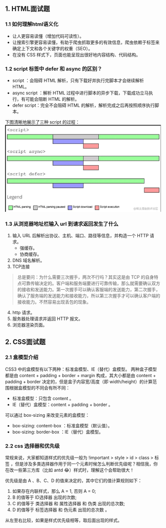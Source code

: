 ## 1. HTML面试题

### 1.1 如何理解html语义化
* 让人更容易读懂（增加代码可读性）。
* 让搜索引擎更容易读懂，有助于爬虫抓取更多的有效信息，爬虫依赖于标签来确定上下文和各个关键字的权重（SEO）。
* 在没有 CSS 样式下，页面也能呈现出很好地内容结构、代码结构。

### 1.2 script 标签中 defer 和 async 的区别？
* script ：会阻碍 HTML 解析，只有下载好并执行完脚本才会继续解析 HTML。
* async script ：解析 HTML 过程中进行脚本的异步下载，下载成功立马执行，有可能会阻断 HTML 的解析。
* defer script：完全不会阻碍 HTML 的解析，解析完成之后再按照顺序执行脚本。

下图清晰地展示了三种 script 的过程：
![image-20230130192613005](image/image-20230130192613005.png)

### 1.3 从浏览器地址栏输入 url 到请求返回发生了什么
1. 输入 URL 后解析出协议、主机、端口、路径等信息，并构造一个 HTTP 请求。
	* 强缓存。
	* 协商缓存。
2. DNS 域名解析。
3. TCP连接
>总是要问：为什么需要三次握手，两次不行吗？其实这是由 TCP 的自身特点可靠传输决定的。客户端和服务端要进行可靠传输，那么就需要确认双方的接收和发送能力。第一次握手可以确认客服端的发送能力，第二次握手，确认了服务端的发送能力和接收能力，所以第三次握手才可以确认客户端的接收能力。不然容易出现丢包的现象。

4. http 请求。
5. 服务器处理请求并返回 HTTP 报文。
6. 浏览器渲染页面。

## 2. CSS面试题
### 2.1 盒模型介绍
CSS3 中的盒模型有以下两种：标准盒模型、IE（替代）盒模型。
两种盒子模型都是由 content + padding + border + margin 构成，其大小都是由 content + padding + border 决定的，但是盒子内容宽/高度（即 width/height）的计算范围根据盒模型的不同会有所不同：
* 标准盒模型：只包含 content 。
* IE（替代）盒模型：content + padding + border 。

可以通过 box-sizing 来改变元素的盒模型：
* box-sizing: content-box ：标准盒模型（默认值）。
* box-sizing: border-box ：IE（替代）盒模型。

### 2.2 css 选择器和优先级
常规来说，大家都知道样式的优先级一般为 !important > style > id > class > 标签 ，但是涉及多类选择器作用于同一个元素时候怎么判断优先级呢？相信我，你在改一些第三方库（比如 antd 😂）样式时，理解这个会帮助很大！

优先级是由 A 、B、C、D 的值来决定的，其中它们的值计算规则如下：
1. 如果存在内联样式，那么 A = 1, 否则 A = 0;
2. B 的值等于 ID选择器 出现的次数;
3. C 的值等于 类选择器 和 属性选择器 和 伪类 出现的总次数;
4. D 的值等于 标签选择器 和 伪元素 出现的总次数 。

从左至右比较，如果是样式优先级相等，取后面出现的样式。